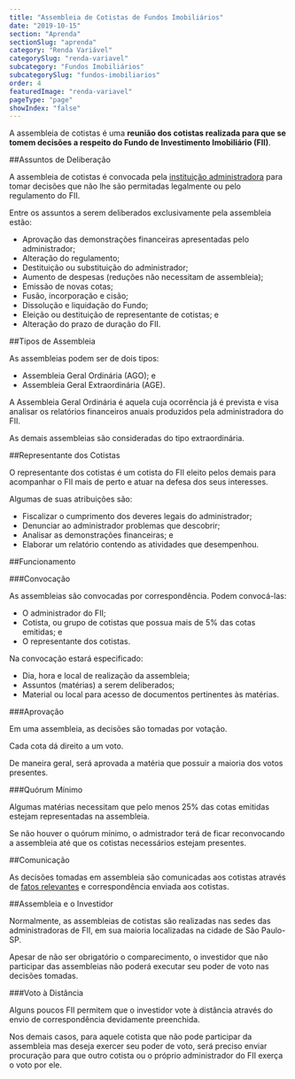 ```yaml
---
title: "Assembleia de Cotistas de Fundos Imobiliários"
date: "2019-10-15"
section: "Aprenda"
sectionSlug: "aprenda"
category: "Renda Variável"
categorySlug: "renda-variavel"
subcategory: "Fundos Imobiliários"
subcategorySlug: "fundos-imobiliarios"
order: 4
featuredImage: "renda-variavel"
pageType: "page"
showIndex: "false"
---
```


A assembleia de cotistas é uma **reunião dos cotistas realizada para que se tomem decisões a respeito do Fundo de Investimento Imobiliário (FII)**.

##Assuntos de Deliberação

A assembleia de cotistas é convocada pela [instituição administradora](./administracao-do-fii) para tomar decisões que não lhe são permitadas legalmente ou pelo regulamento do FII.

Entre os assuntos a serem deliberados exclusivamente pela assembleia estão:

- Aprovação das demonstrações financeiras apresentadas pelo administrador;
- Alteração do regulamento;
- Destituição ou substituição do administrador;
- Aumento de despesas (reduções não necessitam de assembleia);
- Emissão de novas cotas;
- Fusão, incorporação e cisão;
- Dissolução e liquidação do Fundo;
- Eleição ou destituição de representante de cotistas; e
- Alteração do prazo de duração do FII.

##Tipos de Assembleia

As assembleias podem ser de dois tipos:

- Assembleia Geral Ordinária (AGO); e
- Assembleia Geral Extraordinária (AGE).

A Assembleia Geral Ordinária é aquela cuja ocorrência já é prevista e visa analisar os relatórios financeiros anuais produzidos pela administradora do FII.

As demais assembleias são consideradas do tipo extraordinária. 


##Representante dos Cotistas

O representante dos cotistas é um cotista do FII eleito pelos demais para acompanhar o FII mais de perto e atuar na defesa dos seus interesses.

Algumas de suas atribuições são:

- Fiscalizar o cumprimento dos deveres legais do administrador;
- Denunciar ao administrador problemas que descobrir;
- Analisar as demonstrações financeiras; e
- Elaborar um relatório contendo as atividades que desempenhou.


##Funcionamento

###Convocação

As assembleias são convocadas por correspondência. Podem convocá-las:

- O administrador do FII;
- Cotista, ou grupo de cotistas que possua mais de 5% das cotas emitidas; e
- O representante dos cotistas.

Na convocação estará especificado:

- Dia, hora e local de realização da assembleia;
- Assuntos (matérias) a serem deliberados;
- Material ou local para acesso de documentos pertinentes às matérias. 


###Aprovação

Em uma assembleia, as decisões são tomadas por votação.

Cada cota dá direito a um voto.

De maneira geral, será aprovada a matéria que possuir a maioria dos votos presentes.

###Quórum Mínimo

Algumas matérias necessitam que pelo menos 25% das cotas emitidas  estejam representadas na assembleia.

Se não houver o quórum mínimo, o admistrador terá de ficar reconvocando a assembleia até que os cotistas necessários estejam presentes.

##Comunicação

As decisões tomadas em assembleia são comunicadas aos cotistas através de [fatos relevantes](/aprenda/renda-variavel/bolsa-de-valores/divulgacao-de-informacoes) e correspondência enviada aos cotistas.

##Assembleia e o Investidor

Normalmente, as assembleias de cotistas são realizadas nas sedes das administradoras de FII, em sua maioria localizadas na cidade de São Paulo-SP.

Apesar de não ser obrigatório o comparecimento, o investidor que não participar das assembleias não poderá executar seu poder de voto nas decisões tomadas.

###Voto à Distância

Alguns poucos FII permitem que o investidor vote à distância através do envio de correspondência devidamente preenchida.

Nos demais casos, para aquele cotista que não pode participar da assembleia mas deseja exercer seu poder de voto, será preciso enviar procuração para que outro cotista ou o próprio administrador do FII exerça o voto por ele.